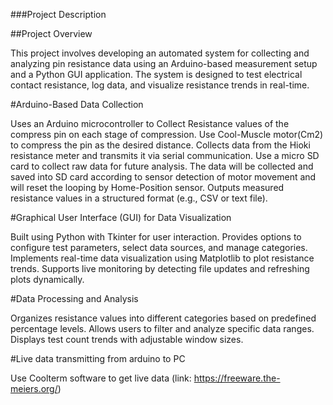 ###Project Description

##Project Overview

This project involves developing an automated system for collecting and analyzing pin resistance data using an Arduino-based measurement setup and a Python GUI application. 
The system is designed to test electrical contact resistance, log data, and visualize resistance trends in real-time.

#Arduino-Based Data Collection

Uses an Arduino microcontroller to Collect Resistance values of the compress pin on each stage of compression.
Use Cool-Muscle motor(Cm2) to compress the pin as the desired distance.
Collects data from the Hioki resistance meter and transmits it via serial communication.
Use a micro SD card to collect raw data for future analysis. The data will be collected and saved into SD card according to sensor detection of motor movement and will reset the looping by Home-Position sensor.
Outputs measured resistance values in a structured format (e.g., CSV or text file).


#Graphical User Interface (GUI) for Data Visualization

Built using Python with Tkinter for user interaction.
Provides options to configure test parameters, select data sources, and manage categories.
Implements real-time data visualization using Matplotlib to plot resistance trends.
Supports live monitoring by detecting file updates and refreshing plots dynamically.

#Data Processing and Analysis

Organizes resistance values into different categories based on predefined percentage levels.
Allows users to filter and analyze specific data ranges.
Displays test count trends with adjustable window sizes.

#Live data transmitting from arduino to PC

Use Coolterm software to get live data (link: https://freeware.the-meiers.org/)
